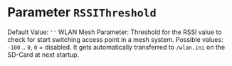 # Parameter `RSSIThreshold`
Default Value: `''`
WLAN Mesh Parameter: Threshold for the RSSI value to check for start switching access point in a mesh system.
Possible values: `-100` .. `0`, `0` = disabled.
It gets automatically transferred to `/wlan.ini` on the SD-Card at next startup.
